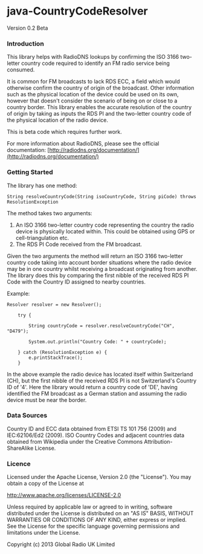 java-CountryCodeResolver
================

Version 0.2 Beta

### Introduction

This library helps with RadioDNS lookups by confirming the ISO 3166 two-letter country code required to identify an FM radio service being consumed.

It is common for FM broadcasts to lack RDS ECC, a field which would otherwise confirm the country of origin of the broadcast. Other information such as the physical location of the device could be used on its own, however that doesn't consider the scenario of being on or close to a country border. This library enables the accurate resolution of the country of origin by taking as inputs the RDS PI and the two-letter country code of the physical location of the radio device.

This is beta code which requires further work.

For more information about RadioDNS, please see the official documentation: [http://radiodns.org/documentation/](http://radiodns.org/documentation/)
 

### Getting Started
The library has one method:

	String resolveCountryCode(String isoCountryCode, String piCode) throws ResolutionException

The method takes two arguments:

1. An ISO 3166 two-letter country code representing the country the radio device is physically located within. This could be obtained using GPS or cell-triangulation etc.
2. The RDS PI Code received from the FM broadcast.

Given the two arguments the method will return an ISO 3166 two-letter country code taking into account border situations where the radio device may be in one country whilst receiving a broadcast originating from another. The library does this by comparing the first nibble of the received RDS PI Code with the Country ID assigned to nearby countries.

Example:

	Resolver resolver = new Resolver();
		
		try {

			String countryCode = resolver.resolveCountryCode("CH", "D479");		

			System.out.println("Country Code: " + countryCode);
			
		} catch (ResolutionException e) {
			e.printStackTrace();
		}

In the above example the radio device has located itself within Switzerland (CH), but the first nibble of the received RDS PI is not Switzerland's Country ID of '4'. Here the library would return a country code of 'DE', having identified the FM broadcast as a German station and assuming the radio device must be near the border. 


### Data Sources

Country ID and ECC data obtained from ETSI TS 101 756 (2009) and IEC:62106/Ed2 (2009).
ISO Country Codes and adjacent countries data obtained from Wikipedia under the Creative Commons Attribution-ShareAlike License.


### Licence

Licensed under the Apache License, Version 2.0 (the "License").
You may obtain a copy of the License at

  http://www.apache.org/licenses/LICENSE-2.0

Unless required by applicable law or agreed to in writing, software
distributed under the License is distributed on an "AS IS" BASIS,
WITHOUT WARRANTIES OR CONDITIONS OF ANY KIND, either express or implied.    
See the License for the specific language governing permissions and 
limitations under the License.

Copyright (c) 2013 Global Radio UK Limited